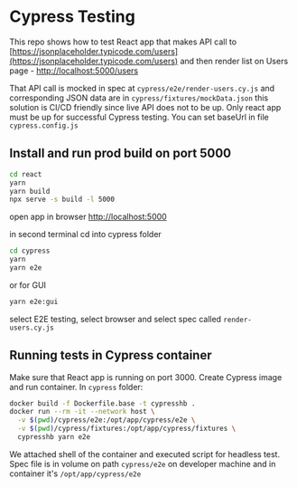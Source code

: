 # Cypress Testing

This repo shows how to test React app that makes API call to [https://jsonplaceholder.typicode.com/users](https://jsonplaceholder.typicode.com/users) and then render list on Users page - [http://localhost:5000/users](http://localhost:5000/users)

That API call is mocked in spec at `cypress/e2e/render-users.cy.js` and corresponding JSON data are in `cypress/fixtures/mockData.json` this solution is CI/CD friendly since live API does not to be up. Only react app must be up for successful Cypress testing. You can set baseUrl in file `cypress.config.js`

## Install and run prod build on port 5000

```sh
cd react
yarn
yarn build
npx serve -s build -l 5000
```

open app in browser [http://localhost:5000](http://localhost:5000)

in second terminal cd into cypress folder
```sh
cd cypress
yarn 
yarn e2e
```

or for GUI
```sh
yarn e2e:gui 
```
select E2E testing, select browser and select spec called `render-users.cy.js`

## Running tests in Cypress container

Make sure that React app is running on port 3000. Create Cypress image and run container. In `cypress` folder:

```sh
docker build -f Dockerfile.base -t cypresshb .
docker run --rm -it --network host \
  -v $(pwd)/cypress/e2e:/opt/app/cypress/e2e \
  -v $(pwd)/cypress/fixtures:/opt/app/cypress/fixtures \
  cypresshb yarn e2e
```

We attached shell of the container and executed script for headless test. Spec file is in volume on path `cypress/e2e` on developer machine and in container it's `/opt/app/cypress/e2e` 
